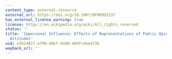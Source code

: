 ```yaml
---
content_type: external-resource
external_url: https://doi.org/10.1007/BF00992237
has_external_license_warning: true
license: https://en.wikipedia.org/wiki/All_rights_reserved
status: ''
title: 'Impersonal Influence: Effects of Representations of Public Opinion on Political
  Attitudes'
uid: e3b1481f-af4b-49ef-9a90-40dfc4ee473b
wayback_url: ''
---
```

